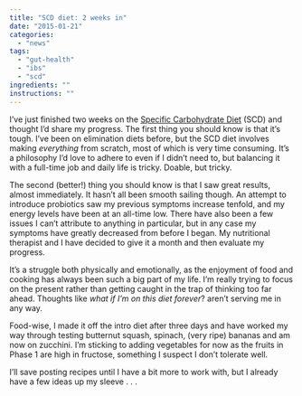 ```yaml
---
title: "SCD diet: 2 weeks in"
date: "2015-01-21"
categories: 
  - "news"
tags: 
  - "gut-health"
  - "ibs"
  - "scd"
ingredients: ""
instructions: ""
---
```

I’ve just finished two weeks on the [Specific Carbohydrate Diet](http://t.umblr.com/redirect?z=http%3A%2F%2Fwww.breakingtheviciouscycle.info%2F&t=ZDdjYTQzMTQ0ZjUxYTE3MWJkYjY1MDA3MDQ5ODJiNTE4NDNiMWE3OCxheFVZYUhhUw%3D%3D&b=t%3AVOYglxJ9sBHW8BFVroDfxQ&p=http%3A%2F%2Fcookingwithnothing.com%2Fpost%2F108730441416%2Fscd-diet-2-weeks-in&m=1) (SCD) and thought I’d share my progress. The first thing you should know is that it’s tough. I’ve been on elimination diets before, but the SCD diet involves making _everything_ from scratch, most of which is very time consuming. It’s a philosophy I’d love to adhere to even if I didn’t need to, but balancing it with a full-time job and daily life is tricky. Doable, but tricky.

The second (better!) thing you should know is that I saw great results, almost immediately. It hasn’t all been smooth sailing though. An attempt to introduce probiotics saw my previous symptoms increase tenfold, and my energy levels have been at an all-time low. There have also been a few issues I can’t attribute to anything in particular, but in any case my symptoms have greatly decreased from before I began. My nutritional therapist and I have decided to give it a month and then evaluate my progress.

It’s a struggle both physically and emotionally, as the enjoyment of food and cooking has always been such a big part of my life. I’m really trying to focus on the present rather than getting caught in the trap of thinking too far ahead. Thoughts like _what if I’m on this diet forever_? aren’t serving me in any way.

Food-wise, I made it off the intro diet after three days and have worked my way through testing butternut squash, spinach, (very ripe) bananas and am now on zucchini. I’m sticking to adding vegetables for now as the fruits in Phase 1 are high in fructose, something I suspect I don’t tolerate well.

I’ll save posting recipes until I have a bit more to work with, but I already have a few ideas up my sleeve . . .
